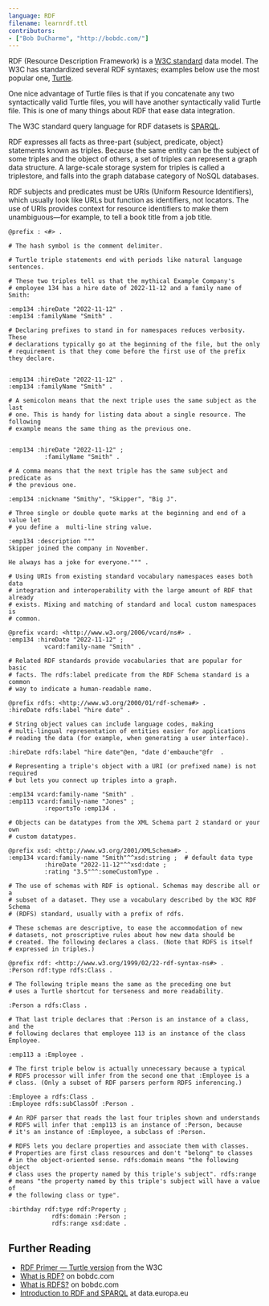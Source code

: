 ```yaml
---
language: RDF
filename: learnrdf.ttl
contributors:
- ["Bob DuCharme", "http://bobdc.com/"]
---
```


RDF (Resource Description Framework) is a [W3C
standard](https://www.w3.org/TR/2014/REC-rdf11-concepts-20140225/) data
model. The W3C has standardized several RDF syntaxes; examples below use the
most popular one, [Turtle](https://www.w3.org/TR/turtle/).

One nice advantage of Turtle files is that if you concatenate any two
syntactically valid Turtle files, you will have another syntactically valid
Turtle file. This is one of many things about RDF that ease data integration.

The W3C standard query language for RDF datasets is
[SPARQL](https://www.w3.org/TR/sparql11-query/).

RDF expresses all facts as three-part {subject, predicate, object} statements
known as triples. Because the same entity can be the subject of some triples
and the object of others, a set of triples can represent a graph data
structure. A large-scale storage system for triples is called a triplestore,
and falls into the graph database category of NoSQL databases.

RDF subjects and predicates must be URIs (Uniform Resource Identifiers), which
usually look like URLs but function as identifiers, not locators. The use of
URIs provides context for resource identifiers to make them unambiguous—for
example, to tell a book title from a job title.

```turtle
@prefix : <#> . 

# The hash symbol is the comment delimiter. 

# Turtle triple statements end with periods like natural language sentences.

# These two triples tell us that the mythical Example Company's
# employee 134 has a hire date of 2022-11-12 and a family name of Smith:

:emp134 :hireDate "2022-11-12" .
:emp134 :familyName "Smith" .

# Declaring prefixes to stand in for namespaces reduces verbosity. These
# declarations typically go at the beginning of the file, but the only
# requirement is that they come before the first use of the prefix they declare.


:emp134 :hireDate "2022-11-12" .
:emp134 :familyName "Smith" .

# A semicolon means that the next triple uses the same subject as the last
# one. This is handy for listing data about a single resource. The following
# example means the same thing as the previous one.


:emp134 :hireDate "2022-11-12" ;
          :familyName "Smith" .

# A comma means that the next triple has the same subject and predicate as
# the previous one.

:emp134 :nickname "Smithy", "Skipper", "Big J". 

# Three single or double quote marks at the beginning and end of a value let
# you define a  multi-line string value.

:emp134 :description """
Skipper joined the company in November. 

He always has a joke for everyone.""" . 

# Using URIs from existing standard vocabulary namespaces eases both data
# integration and interoperability with the large amount of RDF that already
# exists. Mixing and matching of standard and local custom namespaces is
# common.

@prefix vcard: <http://www.w3.org/2006/vcard/ns#> .
:emp134 :hireDate "2022-11-12" ;
          vcard:family-name "Smith" .

# Related RDF standards provide vocabularies that are popular for basic
# facts. The rdfs:label predicate from the RDF Schema standard is a common 
# way to indicate a human-readable name.

@prefix rdfs: <http://www.w3.org/2000/01/rdf-schema#> .
:hireDate rdfs:label "hire date" . 

# String object values can include language codes, making
# multi-lingual representation of entities easier for applications
# reading the data (for example, when generating a user interface).

:hireDate rdfs:label "hire date"@en, "date d'embauche"@fr  . 

# Representing a triple's object with a URI (or prefixed name) is not required
# but lets you connect up triples into a graph.

:emp134 vcard:family-name "Smith" .
:emp113 vcard:family-name "Jones" ;
          :reportsTo :emp134 . 

# Objects can be datatypes from the XML Schema part 2 standard or your own
# custom datatypes.

@prefix xsd: <http://www.w3.org/2001/XMLSchema#> .
:emp134 vcard:family-name "Smith"^^xsd:string ;  # default data type
          :hireDate "2022-11-12"^^xsd:date ;
          :rating "3.5"^^:someCustomType . 

# The use of schemas with RDF is optional. Schemas may describe all or a
# subset of a dataset. They use a vocabulary described by the W3C RDF Schema
# (RDFS) standard, usually with a prefix of rdfs.

# These schemas are descriptive, to ease the accommodation of new
# datasets, not proscriptive rules about how new data should be 
# created. The following declares a class. (Note that RDFS is itself 
# expressed in triples.)

@prefix rdf: <http://www.w3.org/1999/02/22-rdf-syntax-ns#> . 
:Person rdf:type rdfs:Class .

# The following triple means the same as the preceding one but 
# uses a Turtle shortcut for terseness and more readability.

:Person a rdfs:Class .

# That last triple declares that :Person is an instance of a class, and the
# following declares that employee 113 is an instance of the class Employee.

:emp113 a :Employee . 

# The first triple below is actually unnecessary because a typical
# RDFS processor will infer from the second one that :Employee is a
# class. (Only a subset of RDF parsers perform RDFS inferencing.)

:Employee a rdfs:Class .
:Employee rdfs:subClassOf :Person .

# An RDF parser that reads the last four triples shown and understands
# RDFS will infer that :emp113 is an instance of :Person, because
# it's an instance of :Employee, a subclass of :Person.

# RDFS lets you declare properties and associate them with classes. 
# Properties are first class resources and don't "belong" to classes 
# in the object-oriented sense. rdfs:domain means "the following object 
# class uses the property named by this triple's subject". rdfs:range 
# means "the property named by this triple's subject will have a value of 
# the following class or type". 

:birthday rdf:type rdf:Property ; 
            rdfs:domain :Person ;
            rdfs:range xsd:date .
```

## Further Reading

* [RDF Primer — Turtle version](https://www.w3.org/2007/02/turtle/primer/) from the W3C
* [What is RDF?](https://www.bobdc.com/blog/whatisrdf/) on bobdc.com
* [What is RDFS?](https://www.bobdc.com/blog/whatisrdfs/) on bobdc.com 
* [Introduction to RDF and SPARQL](https://data.europa.eu/sites/default/files/d2.1.2_training_module_1.3_introduction_to_rdf_sparql_en_edp.pdf) at data.europa.eu

